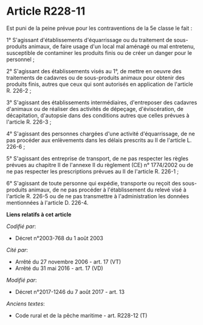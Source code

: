 # Article R228-11

Est puni de la peine prévue pour les contraventions de la 5e classe le fait : 

1° S'agissant d'établissements d'équarrissage ou du traitement de sous-produits animaux, de faire usage d'un local mal
aménagé ou mal entretenu, susceptible de contaminer les produits finis ou de créer un danger pour le personnel ; 

2° S'agissant des établissements visés au 1°, de mettre en oeuvre des traitements de cadavres ou de sous-produits animaux
pour obtenir des produits finis, autres que ceux qui sont autorisés en application de l'article R. 226-2 ; 

3° S'agissant des établissements intermédiaires, d'entreposer des cadavres d'animaux ou de réaliser des activités de
dépeçage, d'éviscération, de décapitation, d'autopsie dans des conditions autres que celles prévues à l'article R. 226-3 ; 

4° S'agissant des personnes chargées d'une activité d'équarrissage, de ne pas procéder aux enlèvements dans les délais
prescrits au II de l'article L. 226-6 ; 

5° S'agissant des entreprise de transport, de ne pas respecter les règles prévues au chapitre II de l'annexe II du règlement
(CE) n° 1774/2002 ou de ne pas respecter les prescriptions prévues au II de l'article R. 226-1 ; 

6° S'agissant de toute personne qui expédie, transporte ou reçoit des sous-produits animaux, de ne pas procéder à
l'établissement du relevé visé à l'article R. 226-5 ou de ne pas transmettre à l'administration les données mentionnées à
l'article D. 226-4.

**Liens relatifs à cet article**

_Codifié par_:

  - Décret n°2003-768 du 1 août 2003

_Cité par_:

  - Arrêté du 27 novembre 2006 - art. 17 (VT)
  - Arrêté du 31 mai 2016 - art. 17 (VD)

_Modifié par_:

  - Décret n°2017-1246 du 7 août 2017 - art. 13

_Anciens textes_:

  - Code rural et de la pêche maritime - art. R228-12 (T)
